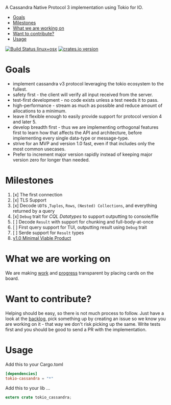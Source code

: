 <!-- START doctoc generated TOC please keep comment here to allow auto update -->
<!-- DON'T EDIT THIS SECTION, INSTEAD RE-RUN doctoc TO UPDATE -->
A Cassandra Native Protocol 3 implementation using Tokio for IO.

- [Goals](#goals)
- [Milestones](#milestones)
- [What we are working on](#what-we-are-working-on)
- [Want to contribute?](#want-to-contribute)
- [Usage](#usage)

<!-- END doctoc generated TOC please keep comment here to allow auto update -->

[![Build Status linux+osx](https://travis-ci.org/nhellwig/tokio-cassandra.svg?branch=master)](https://travis-ci.org/nhellwig/tokio-cassandra)
[![crates.io version](https://img.shields.io/crates/v/tokio-cassandra.svg)](https://crates.io/crates/tokio-cassandra)

# Goals
* implement cassandra v3 protocol leveraging the tokio ecosystem to the fullest.
* safety first - the client will verify all input received from the server.
* test-first development - no code exists unless a test needs it to pass.
* high-performance - stream as much as possible and reduce amount of allocations to a minimum.
* leave it flexible enough to easily provide support for protocol version 4 and later 5.
* develop breadth first - thus we are implementing orthogonal features first to learn how that affects the API and architecture, before implementing every single data-type or message-type.
* strive for an MVP and version 1.0 fast, even if that includes only the most common usecases.
* Prefer to increment major version rapidly instead of keeping major version zero for longer than needed.

# Milestones
1. [x] The first connection
1. [x] TLS Support
1. [x] Decode `UDT`s ,`Tuples`, `Rows`, `(Nested) Collections`, and everything returned by a query
1. [x] `Debug` trait for _CQL Datatypes_ to support outputting to console/file
1. [ ] Decode `Result` with support for chunking and full-body-at-once
1. [ ] First query support for TUI, outputting result using `Debug` trait
1. [ ] Serde support for `Result` types
1. [v1.0 Minimal Viable Product](https://github.com/nhellwig/tokio-cassandra/milestone/2)

# What we are working on

We are making [work][kanban] and [progress][progress] transparent by placing cards on the board.

# Want to contribute?

Helping should be easy, so there is not much process to follow. Just have a look at the [backlog][kanban], pick something up by creating an issue so we know you are working on it - that way we don't risk picking up the same. Write tests first and you should be good to send a PR with the implementation.

# Usage

Add this to your Cargo.toml
```toml
[dependencies]
tokio-cassandra = "*"
```

Add this to your lib ...
```Rust
extern crate tokio_cassandra;
```

[kanban]: https://github.com/nhellwig/tokio-cassandra/projects/2
[progress]: https://github.com/nhellwig/tokio-cassandra/milestone/2
